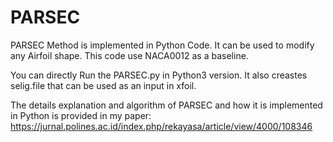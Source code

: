 # PARSEC
PARSEC Method is implemented in Python Code. It can be used to modify any Airfoil shape. This code use NACA0012 as a baseline.

You can directly Run the PARSEC.py in Python3 version. It also creastes selig.file that can be used as an input in xfoil.

The details explanation and algorithm of PARSEC and how it is implemented in Python is provided in my paper: https://jurnal.polines.ac.id/index.php/rekayasa/article/view/4000/108346


